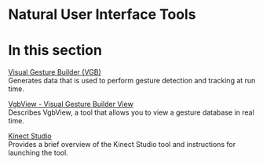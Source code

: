 Natural User Interface Tools  
============================  

<span id="ID4ET"></span>

In this section  
===============  

[Visual Gesture Builder (VGB)](NUI_Tools/Visual_Gesture_Builder_0.md)    
Generates data that is used to perform gesture detection and tracking at run time.  

[VgbView - Visual Gesture Builder View](NUI_Tools/VgbView_Visual_Gesture.md)    
Describes VgbView, a tool that allows you to view a gesture database in real time.  

[Kinect Studio](NUI_Tools/Kinect_Studio.md)    
Provides a brief overview of the Kinect Studio tool and instructions for launching the tool.  



<!--Please do not edit the data in the comment block below.-->
<!--
TOCTitle : NUI Tools
RLTitle : Natural User Interface Tools
KeywordA : O:Microsoft.Kinect.atoc_k4w_tools_v2
KeywordA : 1a59c720-5e9d-952d-d12e-04811df59fa1
KeywordK : Natural User Interface Tools
KeywordK : NUI, tools
KeywordK : tools, Natural User Interface
AssetID : 1a59c720-5e9d-952d-d12e-04811df59fa1
Locale : en-us
CommunityContent : 1
TopicType : kbOrient
DocSet : K4Wv2
ProjType : K4Wv2Proj
Technology : Kinect for Windows
Product : Kinect for Windows SDK v2
productversion : 20
-->
